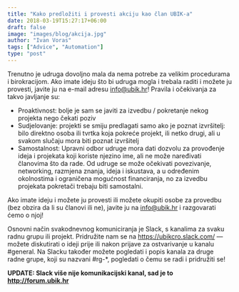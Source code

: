 ```yaml
---
title: "Kako predložiti i provesti akciju kao član UBIK-a"
date: 2018-03-19T15:27:17+06:00
draft: false
image: "images/blog/akcija.jpg"
author: "Ivan Voras"
tags: ["Advice", "Automation"]
type: "post"
---
```



Trenutno je udruga dovoljno mala da nema potrebe za velikim procedurama i birokracijom. Ako imate ideju što bi udruga mogla i trebala raditi i možete ju provesti, javite ju na e-mail adresu info@ubik.hr! Pravila i očekivanja za takvo javljanje su:

* Proaktivnost: bolje je sam se javiti za izvedbu / pokretanje nekog projekta nego čekati poziv
* Sudjelovanje: projekti se smiju predlagati samo ako je poznat izvršitelj: bilo direktno osoba ili tvrtka koja pokreće projekt, ili netko drugi, ali u svakom slučaju mora biti poznat izvršitelj
* Samostalnost: Upravni odbor udruge mora dati dozvolu za provođenje ideja i projekata koji koriste njezino ime, ali ne može naređivati članovima što da rade. Od udruge se može očekivati povezivanje, networking, razmjena znanja, ideja i iskustava, a u određenim okolnostima i ograničena mogućnost financiranja, no za izvedbu projekata pokretači trebaju biti samostalni.

Ako imate ideju i možete ju provesti ili možete okupiti osobe za provedbu (bez obzira da li su članovi ili ne), javite ju na info@ubik.hr i razgovarati ćemo o njoj!

Osnovni način svakodnevnog komuniciranja je Slack, s kanalima za svaku radnu grupu ili projekt. Pridružite nam se na https://ubikcro.slack.com/ — možete diskutirati o ideji prije ili nakon prijave za ostvarivanje u kanalu #general. Na Slacku također možete pogledati i popis kanala za druge radne grupe, koji su nazvani #rg-*, pogledati o čemu se radi i pridružiti se!

**UPDATE: Slack više nije komunikacijski kanal, sad je to http://forum.ubik.hr**  
